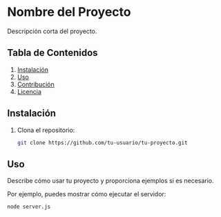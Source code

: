 # Nombre del Proyecto

Descripción corta del proyecto.

## Tabla de Contenidos

1. [Instalación](#instalación)
2. [Uso](#uso)
3. [Contribución](#contribución)
4. [Licencia](#licencia)

## Instalación

1. Clona el repositorio:

   ```bash
   git clone https://github.com/tu-usuario/tu-proyecto.git
## Uso

Describe cómo usar tu proyecto y proporciona ejemplos si es necesario.

Por ejemplo, puedes mostrar cómo ejecutar el servidor:

```bash
node server.js
